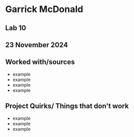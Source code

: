 # Garrick McDonald
## Lab 10
## 23 November 2024
## Worked with/sources 
* example
* example
* example
* example
## Project Quirks/ Things that don't work
* example
* example
* example
